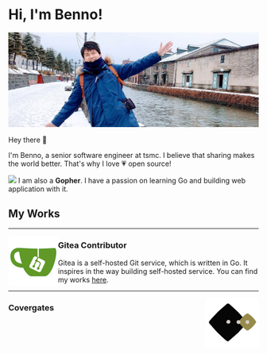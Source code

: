 # Hi, I'm Benno!
![thumbnail](https://raw.githubusercontent.com/blueworrybear/blueworrybear/master/images/thumbnail.jpg)

Hey there :wave:

I'm Benno, a senior software engineer at tsmc.
I believe that sharing makes the world better.
That's why I love :heartpulse: open source!

<img height="30" src="https://upload.wikimedia.org/wikipedia/commons/thumb/2/2d/Go_gopher_favicon.svg/800px-Go_gopher_favicon.svg.png"> I am also a **Gopher**. I have a passion on learning Go and building web application with it.

## My Works

---
<p>
  <img width="100" align='left' src="https://github.com/blueworrybear/blueworrybear/blob/master/images/gitea.png?raw=true">
</p>

### Gitea Contributor

Gitea is a self-hosted Git service, which is written in Go. It inspires in the way building self-hosted service.
You can find my works [here](https://github.com/go-gitea/gitea/pulls?q=is%3Apr+author%3Ablueworrybear+is%3Aclosed).

---

<p>
  <img height="100" align='right' src="https://github.com/blueworrybear/blueworrybear/blob/master/images/covergates.png?raw=true">
</p>

### Covergates


<!--
**blueworrybear/blueworrybear** is a ✨ _special_ ✨ repository because its `README.md` (this file) appears on your GitHub profile.

Here are some ideas to get you started:

- 🔭 I’m currently working on ...
- 🌱 I’m currently learning ...
- 👯 I’m looking to collaborate on ...
- 🤔 I’m looking for help with ...
- 💬 Ask me about ...
- 📫 How to reach me: ...
- 😄 Pronouns: ...
- ⚡ Fun fact: ...
-->
